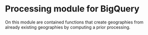 # Processing module for BigQuery

On this module are contained functions that create geographies from already existing geographies by computing a prior processing.